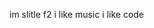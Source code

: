 im slitle f2
i like music
i like code


<!---
slitle/slitle is a ✨ special ✨ repository because its `README.md` (this file) appears on your GitHub profile.
You can click the Preview link to take a look at your changes.
--->
